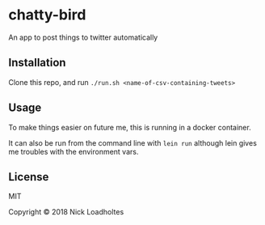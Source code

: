 # chatty-bird

An app to post things to twitter automatically

## Installation

Clone this repo, and run `./run.sh <name-of-csv-containing-tweets>`

## Usage

To make things easier on future me, this is running in a docker container.

It can also be run from the command line with `lein run` although lein
gives me troubles with the environment vars.



## License

MIT 

Copyright © 2018 Nick Loadholtes


